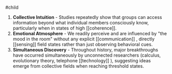 #child 
1. **Collective Intuition** - Studies repeatedly show that groups can access information beyond what individual members consciously know, particularly when in states of high [[coherence]].
2. **Emotional Atmosphere** - We readily perceive and are influenced by "the mood in the room" without any explicit [[communication]] , directly [[sensing]]  field states rather than just observing behavioral cues.
3. **Simultaneous Discovery** - Throughout history, major breakthroughs have occurred simultaneously by unconnected researchers (calculus, evolutionary theory, telephone [[technology]] ), suggesting ideas emerge from collective fields when reaching threshold states.